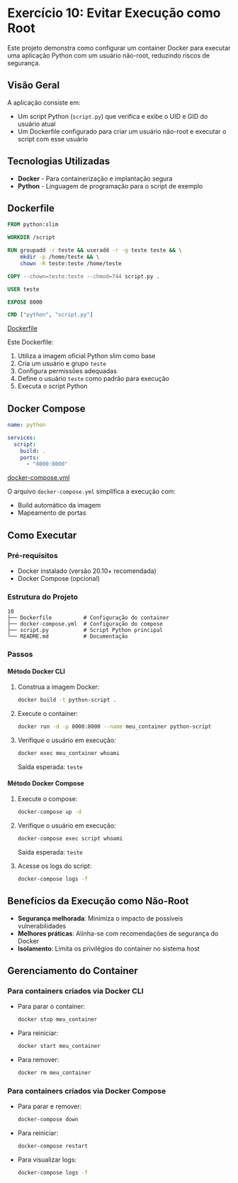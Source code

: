 # Exercício 10: Evitar Execução como Root

Este projeto demonstra como configurar um container Docker para executar uma aplicação Python com um usuário não-root, reduzindo riscos de segurança.

## Visão Geral

A aplicação consiste em:
- Um script Python (`script.py`) que verifica e exibe o UID e GID do usuário atual
- Um Dockerfile configurado para criar um usuário não-root e executar o script com esse usuário

## Tecnologias Utilizadas

- **Docker** - Para containerização e implantação segura
- **Python** - Linguagem de programação para o script de exemplo

## Dockerfile

```dockerfile
FROM python:slim

WORKDIR /script

RUN groupadd -r teste && useradd -r -g teste teste && \
    mkdir -p /home/teste && \
    chown -R teste:teste /home/teste

COPY --chown=teste:teste --chmod=744 script.py .

USER teste

EXPOSE 8000

CMD ["python", "script.py"]
```
[Dockerfile](Dockerfile)

Este Dockerfile:
1. Utiliza a imagem oficial Python slim como base
2. Cria um usuário e grupo `teste`
3. Configura permissões adequadas
4. Define o usuário `teste` como padrão para execução
5. Executa o script Python

## Docker Compose

```yaml
name: python

services:
  script:
    build: .
    ports:
      - "8000:8000"
```
[docker-compose.yml](docker-compose.yml)

O arquivo `docker-compose.yml` simplifica a execução com:
- Build automático da imagem
- Mapeamento de portas

## Como Executar

### Pré-requisitos
- Docker instalado (versão 20.10+ recomendada)
- Docker Compose (opcional)

### Estrutura do Projeto

```
10
├── Dockerfile          # Configuração do container
├── docker-compose.yml  # Configuração do compose
├── script.py           # Script Python principal
└── README.md           # Documentação
```

### Passos

#### Método Docker CLI

1. Construa a imagem Docker:
   ```bash
   docker build -t python-script .
   ```

2. Execute o container:
   ```bash
   docker run -d -p 8000:8000 --name meu_container python-script
   ```

3. Verifique o usuário em execução:
   ```bash
   docker exec meu_container whoami
   ```
   Saída esperada: `teste`

#### Método Docker Compose

1. Execute o compose:
   ```bash
   docker-compose up -d
   ```

2. Verifique o usuário em execução:
   ```bash
   docker-compose exec script whoami
   ```
   Saída esperada: `teste`

3. Acesse os logs do script:
   ```bash
   docker-compose logs -f
   ```

## Benefícios da Execução como Não-Root

- **Segurança melhorada**: Minimiza o impacto de possíveis vulnerabilidades
- **Melhores práticas**: Alinha-se com recomendações de segurança do Docker
- **Isolamento**: Limita os privilégios do container no sistema host

## Gerenciamento do Container

### Para containers criados via Docker CLI

- Para parar o container:
  ```bash
  docker stop meu_container
  ```

- Para reiniciar:
  ```bash
  docker start meu_container
  ```

- Para remover:
  ```bash
  docker rm meu_container
  ```

### Para containers criados via Docker Compose

- Para parar e remover:
  ```bash
  docker-compose down
  ```

- Para reiniciar:
  ```bash
  docker-compose restart
  ```

- Para visualizar logs:
  ```bash
  docker-compose logs -f
  ```
